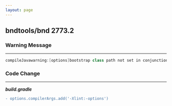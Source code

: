 ```yaml
---
layout: page
---
```

## bndtools/bnd 2773.2

### Warning Message

---------------------

```java
compileJavawarning:[options]bootstrap class path not set in conjunction with -source 1.7
```

### Code Change

---------------------

***build.gradle***

```diff
- options.compilerArgs.add('-Xlint:-options')
```